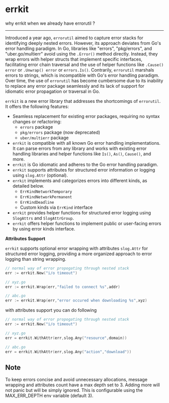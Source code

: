 # errkit

why errkit when we already have errorutil ? 

----

Introduced a year ago, `errorutil` aimed to capture error stacks for identifying deeply nested errors. However, its approach deviates from Go's error handling paradigm. In Go, libraries like "errors", "pkg/errors", and "uber.go/multierr" avoid using the `.Error()` method directly. Instead, they wrap errors with helper structs that implement specific interfaces, facilitating error chain traversal and the use of helper functions like `.Cause() error` or `.Unwrap() error` or `errors.Is()`. Contrarily, `errorutil` marshals errors to strings, which is incompatible with Go's error handling paradigm. Over time, the use of `errorutil` has become cumbersome due to its inability to replace any error package seamlessly and its lack of support for idiomatic error propagation or traversal in Go.


`errkit` is a new error library that addresses the shortcomings of `errorutil`. It offers the following features:

- Seamless replacement for existing error packages, requiring no syntax changes or refactoring:
    - `errors` package
    - `pkg/errors` package (now deprecated)
    - `uber/multierr` package
- `errkit` is compatible with all known Go error handling implementations. It can parse errors from any library and works with existing error handling libraries and helper functions like `Is()`, `As()`, `Cause()`, and more.
- `errkit` is Go idiomatic and adheres to the Go error handling paradigm.
- `errkit` supports attributes for structured error information or logging using `slog.Attr` (optional).
- `errkit` implements and categorizes errors into different kinds, as detailed below.
    - `ErrKindNetworkTemporary`
    - `ErrKindNetworkPermanent`
    - `ErrKindDeadline`
    - Custom kinds via `ErrKind` interface
- `errkit` provides helper functions for structured error logging using `SlogAttrs` and `SlogAttrGroup`.
- `errkit` offers helper functions to implement public or user-facing errors by using error kinds interface.


**Attributes Support**

`errkit` supports optional error wrapping with attributes `slog.Attr` for structured error logging, providing a more organized approach to error logging than string wrapping.

```go
// normal way of error propogating through nested stack
err := errkit.New("i/o timeout")

// xyz.go
err := errkit.Wrap(err,"failed to connect %s",addr)

// abc.go
err := errkit.Wrap(err,"error occured when downloading %s",xyz)
```

with attributes support you can do following

```go
// normal way of error propogating through nested stack
err := errkit.New("i/o timeout")

// xyz.go
err = errkit.WithAttr(err,slog.Any("resource",domain))

// abc.go
err = errkit.WithAttr(err,slog.Any("action","download"))
```

## Note

To keep errors concise and avoid unnecessary allocations, message wrapping and attributes count have a max depth set to 3. Adding more will not panic but will be simply ignored. This is configurable using the MAX_ERR_DEPTH env variable (default 3).